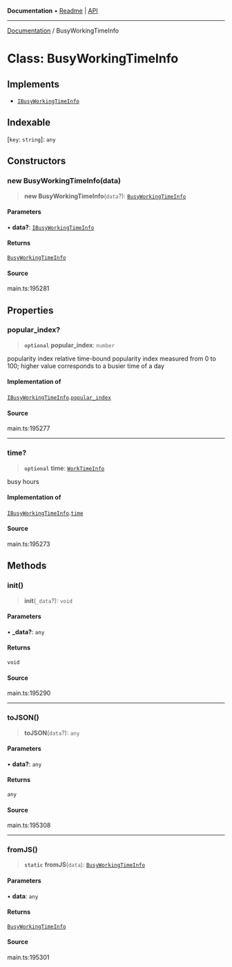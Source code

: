 **Documentation** • [Readme](../README.md) \| [API](../globals.md)

***

[Documentation](../README.md) / BusyWorkingTimeInfo

# Class: BusyWorkingTimeInfo

## Implements

- [`IBusyWorkingTimeInfo`](../interfaces/IBusyWorkingTimeInfo.md)

## Indexable

 \[`key`: `string`\]: `any`

## Constructors

### new BusyWorkingTimeInfo(data)

> **new BusyWorkingTimeInfo**(`data`?): [`BusyWorkingTimeInfo`](BusyWorkingTimeInfo.md)

#### Parameters

• **data?**: [`IBusyWorkingTimeInfo`](../interfaces/IBusyWorkingTimeInfo.md)

#### Returns

[`BusyWorkingTimeInfo`](BusyWorkingTimeInfo.md)

#### Source

main.ts:195281

## Properties

### popular\_index?

> **`optional`** **popular\_index**: `number`

popularity index
relative time-bound popularity index measured from 0 to 100;
higher value corresponds to a busier time of a day

#### Implementation of

[`IBusyWorkingTimeInfo`](../interfaces/IBusyWorkingTimeInfo.md).[`popular_index`](../interfaces/IBusyWorkingTimeInfo.md#popular_index)

#### Source

main.ts:195277

***

### time?

> **`optional`** **time**: [`WorkTimeInfo`](WorkTimeInfo.md)

busy hours

#### Implementation of

[`IBusyWorkingTimeInfo`](../interfaces/IBusyWorkingTimeInfo.md).[`time`](../interfaces/IBusyWorkingTimeInfo.md#time)

#### Source

main.ts:195273

## Methods

### init()

> **init**(`_data`?): `void`

#### Parameters

• **\_data?**: `any`

#### Returns

`void`

#### Source

main.ts:195290

***

### toJSON()

> **toJSON**(`data`?): `any`

#### Parameters

• **data?**: `any`

#### Returns

`any`

#### Source

main.ts:195308

***

### fromJS()

> **`static`** **fromJS**(`data`): [`BusyWorkingTimeInfo`](BusyWorkingTimeInfo.md)

#### Parameters

• **data**: `any`

#### Returns

[`BusyWorkingTimeInfo`](BusyWorkingTimeInfo.md)

#### Source

main.ts:195301
